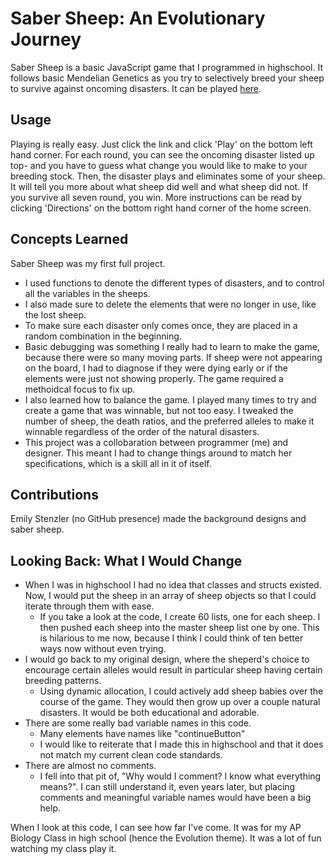 # Saber Sheep: An Evolutionary Journey

Saber Sheep is a basic JavaScript game that I programmed in highschool.  It follows basic Mendelian Genetics as you try to selectively breed your sheep to survive against oncoming disasters.  It can be played [here](https://studio.code.org/projects/applab/NQzMuHz1DMojy69v7BTK5bbji_URlpmVjj0MpeBhjdw). 


## Usage

Playing is really easy.  Just click the link and click 'Play' on the bottom left hand corner.  For each round, you can see the oncoming disaster listed up top- and you have to guess what change you would like to make to your breeding stock.  Then, the disaster plays and eliminates some of your sheep.  It will tell you more about what sheep did well and what sheep did not. If you survive all seven round, you win.  More instructions can be read by clicking 'Directions' on the bottom right hand corner of the home screen.

## Concepts Learned

Saber Sheep was my first full project. 
* I used functions to denote the different types of disasters, and to control all the variables in the sheeps.  
* I also made sure to delete the elements that were no longer in use, like the lost sheep.  
* To make sure each disaster only comes once, they are placed in a random combination in the beginning.  
* Basic debugging was something I really had to learn to make the game, because there were so many moving parts.  If sheep were not appearing on the board, I had to diagnose if they were dying early or if the elements were just not showing properly.  The game required a methoidcal focus to fix up.  
* I also learned how to balance the game. I played many times to try and create a game that was winnable, but not too easy.  I tweaked the number of sheep, the death ratios, and the preferred alleles to make it winnable regardless of the order of the natural disasters.  
* This project was a collobaration between programmer (me) and designer. This meant I had to change things around to match her specifications, which is a skill all in it of itself.

## Contributions

Emily Stenzler (no GitHub presence) made the background designs and saber sheep.

## Looking Back: What I Would Change

* When I was in highschool I had no idea that classes and structs existed. Now, I would put the sheep in an array of sheep objects so that I could iterate through them with ease. 
    - If you take a look at the code, I create 60 lists, one for each sheep. I then pushed each sheep into the master sheep list one by one. This is hilarious to me now, because I think I could think of ten better ways now without even trying.
* I would go back to my original design, where the sheperd's choice to encourage certain alleles would result in particular sheep having certain breeding patterns.  
    - Using dynamic allocation, I could actively add sheep babies over the course of the game.  They would then grow up over a couple natural disasters. It would be both educational and adorable. 
* There are some really bad variable names in this code. 
    - Many elements have names like "continueButton"
    - I  would like to reiterate that I made this in highschool and that it does not match my current clean code standards.
* There are almost no comments.  
    - I fell into that pit of, "Why would I comment? I know what everything means?".  I can still understand it, even years later, but placing comments and meaningful variable names would have been a big help.

When I look at this code, I can see how far I've come.  It was for my AP Biology Class in high school (hence the Evolution theme). It was a lot of fun watching my class play it. 
